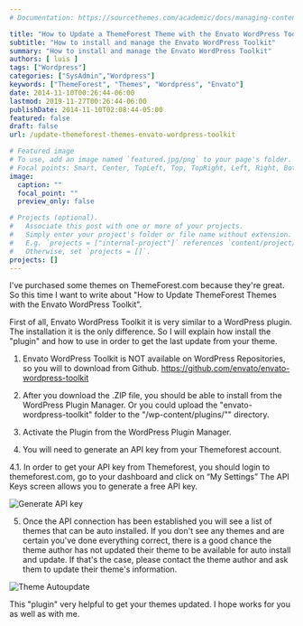 ```yaml
---
# Documentation: https://sourcethemes.com/academic/docs/managing-content/

title: "How to Update a ThemeForest Theme with the Envato WordPress Toolkit"
subtitle: "How to install and manage the Envato WordPress Toolkit"
summary: "How to install and manage the Envato WordPress Toolkit"
authors: [ luis ]
tags: ["Wordpress"]
categories: ["SysAdmin","Wordpress"]
keywords: ["ThemeForest", "Themes", "Wordpress", "Envato"]
date: 2014-11-10T00:26:44-06:00
lastmod: 2019-11-27T00:26:44-06:00
publishDate: 2014-11-10T02:08:44-05:00
featured: false
draft: false
url: /update-themeforest-themes-envato-wordpress-toolkit

# Featured image
# To use, add an image named `featured.jpg/png` to your page's folder.
# Focal points: Smart, Center, TopLeft, Top, TopRight, Left, Right, BottomLeft, Bottom, BottomRight.
image:
  caption: ""
  focal_point: ""
  preview_only: false

# Projects (optional).
#   Associate this post with one or more of your projects.
#   Simply enter your project's folder or file name without extension.
#   E.g. `projects = ["internal-project"]` references `content/project/deep-learning/index.md`.
#   Otherwise, set `projects = []`.
projects: []
---
```


I've purchased some themes on ThemeForest.com because they're great. So this time I want to write about "How to Update ThemeForest Themes with the Envato WordPress Toolkit".

First of all, Envato WordPress Toolkit it is very similar to a WordPress plugin. The installation it is the only difference. So I will explain how install the "plugin" and how to use in order to get the last update from your theme.

1. Envato WordPress Toolkit is NOT available on WordPress Repositories, so you will to download from Github. <https://github.com/envato/envato-wordpress-toolkit>

2. After you download the .ZIP file, you should be able to install from the WordPress Plugin Manager. Or you could upload the "envato-wordpress-toolkit" folder to the "/wp-content/plugins/"" directory.

3. Activate the Plugin from the WordPress Plugin Manager.

4. You will need to generate an API key from your Themeforest account.

4.1. In order to get your API key from Themeforest, you should login to themeforest.com, go to your dashboard and click on &#8220;My Settings&#8221; The API Keys screen allows you to generate a free API key.

![Generate API key](/img/posts/update-themeforest-themes-envato-wordpress-toolkit/generate-api-key.png)

5. Once the API connection has been established you will see a list of themes that can be auto installed. If you don't see any themes and are certain you've done everything correct, there is a good chance the theme author has not updated their theme to be available for auto install and update. If that's the case, please contact the theme author and ask them to update their theme's information.

![Theme Autoupdate](/img/posts/update-themeforest-themes-envato-wordpress-toolkit/theme-autoupdate.png)

This "plugin" very helpful to get your themes updated. I hope works for you as well as with me.